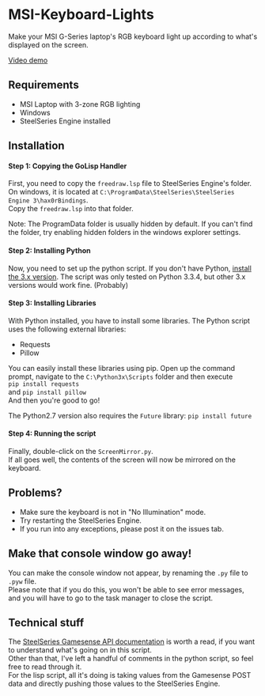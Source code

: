 # MSI-Keyboard-Lights
Make your MSI G-Series laptop's RGB keyboard light up according to what's displayed on the screen.

[Video demo](https://youtu.be/LV5GNS1c5tg)

## Requirements
- MSI Laptop with 3-zone RGB lighting
- Windows
- SteelSeries Engine installed

## Installation
#### Step 1: Copying the GoLisp Handler
First, you need to copy the `freedraw.lsp` file to SteelSeries Engine's folder.  
On windows, it is located at `C:\ProgramData\SteelSeries\SteelSeries Engine 3\hax0rBindings`.  
Copy the `freedraw.lsp` into that folder.

Note: The ProgramData folder is usually hidden by default. If you can't find the folder, try enabling hidden folders in the windows explorer settings.  

#### Step 2: Installing Python
Now, you need to set up the python script. If you don't have Python, [install the 3.x version](https://www.python.org/downloads/). The script was only tested on Python 3.3.4, but other 3.x versions would work fine. (Probably)

#### Step 3: Installing Libraries
With Python installed, you have to install some libraries. The Python script uses the following external libraries:

- Requests
- Pillow

You can easily install these libraries using pip. Open up the command prompt, navigate to the `C:\Python3x\Scripts` folder and then execute  
`pip install requests`  
and `pip install pillow`  
And then you're good to go!

The Python2.7 version also requires the `Future` library: `pip install future`

#### Step 4: Running the script
Finally, double-click on the `ScreenMirror.py`.  
If all goes well, the contents of the screen will now be mirrored on the keyboard.

## Problems?
- Make sure the keyboard is not in "No Illumination" mode.  
- Try restarting the SteelSeries Engine.  
- If you run into any exceptions, please post it on the issues tab.  

## Make that console window go away!
You can make the console window not appear, by renaming the `.py` file to `.pyw` file.  
Please note that if you do this, you won't be able to see error messages, and you will have to go to the task manager to close the script.

## Technical stuff
The [SteelSeries Gamesense API documentation](https://github.com/SteelSeries/gamesense-sdk) is worth a read, if you want to understand what's going on in this script.  
Other than that, I've left a handful of comments in the python script, so feel free to read through it.  
For the lisp script, all it's doing is taking values from the Gamesense POST data and directly pushing those values to the SteelSeries Engine.
